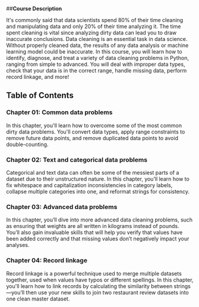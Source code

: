 ##**Course Description**

It's commonly said that data scientists spend 80% of their time cleaning and manipulating data and only 20% of their time analyzing it. The time spent cleaning is vital since analyzing dirty data can lead you to draw inaccurate conclusions. Data cleaning is an essential task in data science. Without properly cleaned data, the results of any data analysis or machine learning model could be inaccurate. In this course, you will learn how to identify, diagnose, and treat a variety of data cleaning problems in Python, ranging from simple to advanced. You will deal with improper data types, check that your data is in the correct range, handle missing data, perform record linkage, and more!

## Table of Contents
### Chapter 01: Common data problems
In this chapter, you'll learn how to overcome some of the most common dirty data problems. You'll convert data types, apply range constraints to remove future data points, and remove duplicated data points to avoid double-counting.

### Chapter 02: Text and categorical data problems
Categorical and text data can often be some of the messiest parts of a dataset due to their unstructured nature. In this chapter, you’ll learn how to fix whitespace and capitalization inconsistencies in category labels, collapse multiple categories into one, and reformat strings for consistency.

### Chapter 03: Advanced data problems
In this chapter, you’ll dive into more advanced data cleaning problems, such as ensuring that weights are all written in kilograms instead of pounds. You’ll also gain invaluable skills that will help you verify that values have been added correctly and that missing values don’t negatively impact your analyses.

### Chapter 04: Record linkage
Record linkage is a powerful technique used to merge multiple datasets together, used when values have typos or different spellings. In this chapter, you'll learn how to link records by calculating the similarity between strings—you’ll then use your new skills to join two restaurant review datasets into one clean master dataset.
